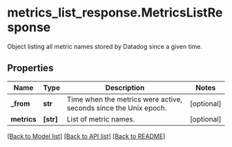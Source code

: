 # metrics_list_response.MetricsListResponse

Object listing all metric names stored by Datadog since a given time.
## Properties
Name | Type | Description | Notes
------------ | ------------- | ------------- | -------------
**_from** | **str** | Time when the metrics were active, seconds since the Unix epoch. | [optional] 
**metrics** | **[str]** | List of metric names. | [optional] 

[[Back to Model list]](../README.md#documentation-for-models) [[Back to API list]](../README.md#documentation-for-api-endpoints) [[Back to README]](../README.md)


